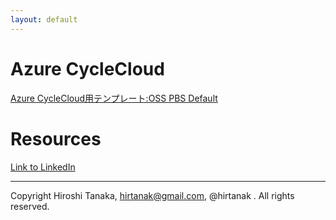 ```yaml
---
layout: default
---
```




# Azure CycleCloud

[Azure CycleCloud用テンプレート:OSS PBS Default](https://github.com/hirtanak/osspbsdefault)

# Resources

[Link to LinkedIn](https://www.linkedin.com/in/hiroshi-tanaka/)

***
Copyright Hiroshi Tanaka, hirtanak@gmail.com, @hirtanak . All rights reserved.
